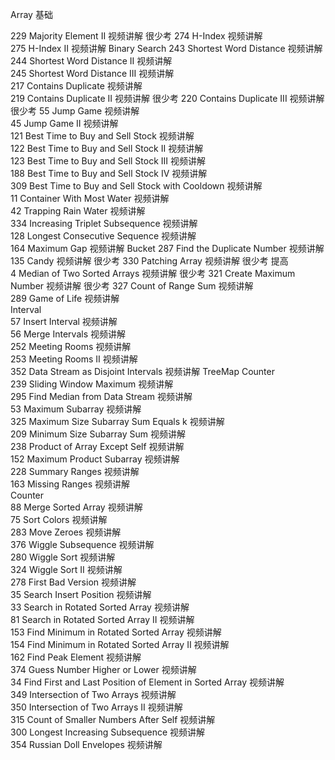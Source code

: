 <!--
 * @Author: Yuang Zhang 
 * @email: yuang.zhang.chn@gmail.com
 * @github: https://github.com/YvonZhang
 * @Description: 
 * @Date: 2021-01-29 17:58:47
 * @LastEditors: Yuang Zhang
 * @LastEditTime: 2021-02-15 21:04:14
 * @FilePath: /Leetcode/Array/Array.md
-->

Array
基础			
<!-- 27	Remove Element	视频讲解	 -->
<!-- 26	Remove Duplicates from Sorted Array	视频讲解	 -->
<!-- 80	Remove Duplicates from Sorted Array II	视频讲解	 -->
<!-- 277	Find the Celebrity	视频讲解	  -->
<!-- 189	Rotate Array	视频讲解	 -->
<!-- 41	First Missing Positive	视频讲解	 -->
<!-- 299	Bulls and Cows	视频讲解	 -->
<!-- 134	Gas Station	视频讲解	 -->
<!-- 118	Pascal's Triangle	视频讲解	很少考 -->
<!-- 119	Pascal's Triangle II	视频讲解	很少考 -->
<!-- 169	Majority Element	视频讲解	很少考 -->
229	Majority Element II	视频讲解	很少考
274	H-Index	视频讲解	
275	H-Index II	视频讲解	Binary Search
243	Shortest Word Distance	视频讲解	
244	Shortest Word Distance II	视频讲解	
245	Shortest Word Distance III	视频讲解	
217	Contains Duplicate	视频讲解	
219	Contains Duplicate II	视频讲解	很少考
220	Contains Duplicate III	视频讲解	很少考
55	Jump Game	视频讲解	
45	Jump Game II	视频讲解	
121	Best Time to Buy and Sell Stock	视频讲解	
122	Best Time to Buy and Sell Stock II	视频讲解	
123	Best Time to Buy and Sell Stock III	视频讲解	
188	Best Time to Buy and Sell Stock IV	视频讲解	
309	Best Time to Buy and Sell Stock with Cooldown	视频讲解	
11	Container With Most Water	视频讲解	
42	Trapping Rain Water	视频讲解	
334	Increasing Triplet Subsequence	视频讲解	
128	Longest Consecutive Sequence	视频讲解	
164	Maximum Gap	视频讲解	Bucket
287	Find the Duplicate Number	视频讲解	
135	Candy	视频讲解	很少考
330	Patching Array	视频讲解	很少考
提高			
4	Median of Two Sorted Arrays	视频讲解	很少考
321	Create Maximum Number	视频讲解	很少考
327	Count of Range Sum	视频讲解	
289	Game of Life	视频讲解	
Interval			
57	Insert Interval	视频讲解	
56	Merge Intervals	视频讲解	
252	Meeting Rooms	视频讲解	
253	Meeting Rooms II	视频讲解	
352	Data Stream as Disjoint Intervals	视频讲解	TreeMap
Counter			
239	Sliding Window Maximum	视频讲解	
295	Find Median from Data Stream	视频讲解	
53	Maximum Subarray	视频讲解	
325	Maximum Size Subarray Sum Equals k	视频讲解	
209	Minimum Size Subarray Sum	视频讲解	
238	Product of Array Except Self	视频讲解	
152	Maximum Product Subarray	视频讲解	
228	Summary Ranges	视频讲解	
163	Missing Ranges	视频讲解	
Counter			
88	Merge Sorted Array	视频讲解	
75	Sort Colors	视频讲解	
283	Move Zeroes	视频讲解	
376	Wiggle Subsequence	视频讲解	
280	Wiggle Sort	视频讲解	
324	Wiggle Sort II	视频讲解	
278	First Bad Version	视频讲解	
35	Search Insert Position	视频讲解	
33	Search in Rotated Sorted Array	视频讲解	
81	Search in Rotated Sorted Array II	视频讲解	
153	Find Minimum in Rotated Sorted Array	视频讲解	
154	Find Minimum in Rotated Sorted Array II	视频讲解	
162	Find Peak Element	视频讲解	
374	Guess Number Higher or Lower	视频讲解	
34	Find First and Last Position of Element in Sorted Array	视频讲解	
349	Intersection of Two Arrays	视频讲解	
350	Intersection of Two Arrays II	视频讲解	
315	Count of Smaller Numbers After Self	视频讲解	
300	Longest Increasing Subsequence	视频讲解	
354	Russian Doll Envelopes	视频讲解	






